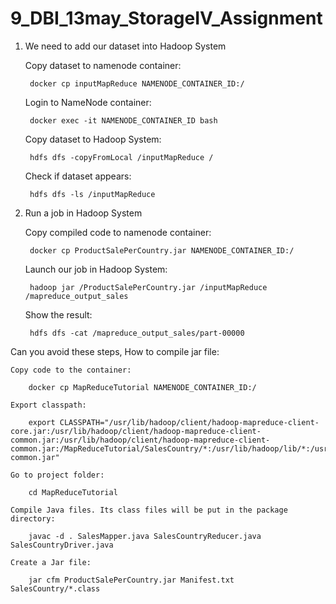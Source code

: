 # 9_DBI_13may_StorageIV_Assignment

1. We need to add our dataset into Hadoop System

    Copy dataset to namenode container:

        docker cp inputMapReduce NAMENODE_CONTAINER_ID:/

    Login to NameNode container:

        docker exec -it NAMENODE_CONTAINER_ID bash

    Copy dataset to Hadoop System:

        hdfs dfs -copyFromLocal /inputMapReduce /

    Check if dataset appears:

        hdfs dfs -ls /inputMapReduce

2. Run a job in Hadoop System

    Copy compiled code to namenode container:

        docker cp ProductSalePerCountry.jar NAMENODE_CONTAINER_ID:/

    Launch our job in Hadoop System:

        hadoop jar /ProductSalePerCountry.jar /inputMapReduce /mapreduce_output_sales

    Show the result:

        hdfs dfs -cat /mapreduce_output_sales/part-00000


Can you avoid these steps, How to compile jar file:

    Copy code to the container:

        docker cp MapReduceTutorial NAMENODE_CONTAINER_ID:/

    Export classpath:

        export CLASSPATH="/usr/lib/hadoop/client/hadoop-mapreduce-client-core.jar:/usr/lib/hadoop/client/hadoop-mapreduce-client-common.jar:/usr/lib/hadoop/client/hadoop-mapreduce-client-common.jar:/MapReduceTutorial/SalesCountry/*:/usr/lib/hadoop/lib/*:/usr/lib/hadoop/hadoop-common.jar"

    Go to project folder:

        cd MapReduceTutorial

    Compile Java files. Its class files will be put in the package directory:

        javac -d . SalesMapper.java SalesCountryReducer.java SalesCountryDriver.java

    Create a Jar file:

        jar cfm ProductSalePerCountry.jar Manifest.txt SalesCountry/*.class


